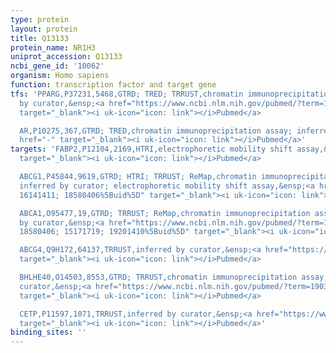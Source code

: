 ```yaml
---
type: protein
layout: protein
title: Q13133
protein_name: NR1H3
uniprot_accession: Q13133
ncbi_gene_id: '10062'
organism: Homo sapiens
function: transcription factor and target gene
tfs: 'PPARG,P37231,5468,GTRD; TRED; TRRUST,chromatin immunoprecipitation assay; inferred
  by curator,&ensp;<a href="https://www.ncbi.nlm.nih.gov/pubmed/?term=11604492%5Buid%5D"
  target="_blank"><i uk-icon="icon: link"></i>Pubmed</a>

  AR,P10275,367,GTRD; TRED,chromatin immunoprecipitation assay; inferred by curator,&ensp;<a
  href="-" target="_blank"><i uk-icon="icon: link"></i>Pubmed</a>'
targets: 'FABP2,P12104,2169,HTRI,electrophoretic mobility shift assay,&ensp;<a href="https://www.ncbi.nlm.nih.gov/pubmed/?term=17396233%5Buid%5D"
  target="_blank"><i uk-icon="icon: link"></i>Pubmed</a>

  ABCG1,P45844,9619,GTRD; HTRI; TRRUST; ReMap,chromatin immunoprecipitation assay;
  inferred by curator; electrophoretic mobility shift assay,&ensp;<a href="https://www.ncbi.nlm.nih.gov/pubmed/?term=11500512;
  16141411; 18580406%5Buid%5D" target="_blank"><i uk-icon="icon: link"></i>Pubmed</a>

  ABCA1,O95477,19,GTRD; TRRUST; ReMap,chromatin immunoprecipitation assay; inferred
  by curator,&ensp;<a href="https://www.ncbi.nlm.nih.gov/pubmed/?term=16141411; 11264984;
  18580406; 15171719; 19201410%5Buid%5D" target="_blank"><i uk-icon="icon: link"></i>Pubmed</a>

  ABCG4,Q9H172,64137,TRRUST,inferred by curator,&ensp;<a href="https://www.ncbi.nlm.nih.gov/pubmed/?term=16141411%5Buid%5D"
  target="_blank"><i uk-icon="icon: link"></i>Pubmed</a>

  BHLHE40,O14503,8553,GTRD; TRRUST,chromatin immunoprecipitation assay; inferred by
  curator,&ensp;<a href="https://www.ncbi.nlm.nih.gov/pubmed/?term=19032342%5Buid%5D"
  target="_blank"><i uk-icon="icon: link"></i>Pubmed</a>

  CETP,P11597,1071,TRRUST,inferred by curator,&ensp;<a href="https://www.ncbi.nlm.nih.gov/pubmed/?term=18562803%5Buid%5D"
  target="_blank"><i uk-icon="icon: link"></i>Pubmed</a>'
binding_sites: ''
---
```

